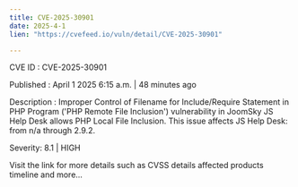 ```yaml
---
title: CVE-2025-30901
date: 2025-4-1
lien: "https://cvefeed.io/vuln/detail/CVE-2025-30901"

---
```


CVE ID : CVE-2025-30901
 
Published :  April 1
2025
6:15 a.m. | 48 minutes ago
 
Description : Improper Control of Filename for Include/Require Statement in PHP Program ('PHP Remote File Inclusion') vulnerability in JoomSky JS Help Desk allows PHP Local File Inclusion. This issue affects JS Help Desk: from n/a through 2.9.2.
 
Severity: 8.1 | HIGH
 
Visit the link for more details
such as CVSS details
affected products
timeline
and more...
